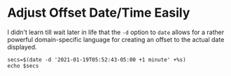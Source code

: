 # Adjust Offset Date/Time Easily

I didn't learn till wait later in life that the `-d` option to `date`
allows for a rather powerful domain-specific language for creating an
offset to the actual date displayed.

```
secs=$(date -d '2021-01-19T05:52:43-05:00 +1 minute' +%s)
echo $secs
```
